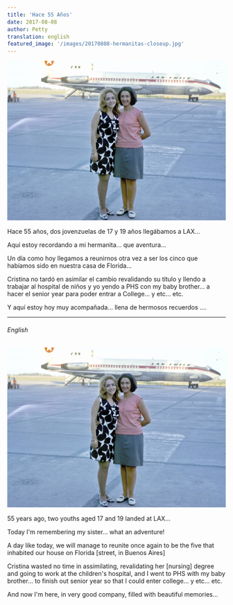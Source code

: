 ```yaml
---
title: 'Hace 55 Años'
date: 2017-08-08 
author: Petty
translation: english
featured_image: '/images/20170808-hermanitas-closeup.jpg'
---
```


![](/images/20170808-hermanitas.jpg)

Hace 55 años, dos jovenzuelas de 17 y 19 años llegábamos a LAX...

Aquí estoy recordando a mi hermanita... que aventura...

Un día como hoy llegamos a reunirnos otra vez a ser los cinco que habíamos sido en nuestra casa de Florida...

Cristina no tardó en asimilar el cambio revalidando su título y llendo a trabajar al hospital de niños y yo yendo a PHS con my baby brother... a hacer el senior year para poder entrar a College... y etc... etc.

Y aquí estoy hoy muy acompañada...
llena de hermosos recuerdos ....

---

###### English

![](/images/20170808-hermanitas.jpg)

55 years ago, two youths aged 17 and 19 landed at LAX...

Today I'm remembering my sister... what an adventure!

A day like today, we will manage to reunite once again to be the five that inhabited our house on Florida \[street, in Buenos Aires\]

Cristina wasted no time in assimilating, revalidating her \[nursing\] degree and going to work at the children's hospital, and I went to PHS with my baby brother... to finish out senior year so that I could enter college... y etc... etc.

And now I'm here, in very good company, filled with beautiful memories...
